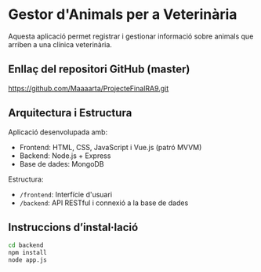 # Gestor d'Animals per a Veterinària

Aquesta aplicació permet registrar i gestionar informació sobre animals que arriben a una clínica veterinària.

## Enllaç del repositori GitHub (master)
https://github.com/Maaaarta/ProjecteFinalRA9.git

## Arquitectura i Estructura

Aplicació desenvolupada amb:
- Frontend: HTML, CSS, JavaScript i Vue.js (patró MVVM)
- Backend: Node.js + Express
- Base de dades: MongoDB

Estructura:
- `/frontend`: Interfície d'usuari
- `/backend`: API RESTful i connexió a la base de dades

## Instruccions d’instal·lació

```bash
cd backend
npm install
node app.js
```


